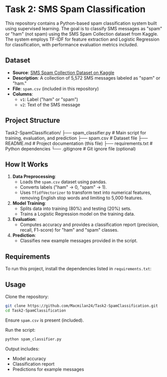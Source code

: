 # Task 2: SMS Spam Classification

This repository contains a Python-based spam classification system built using supervised learning. The goal is to classify SMS messages as "spam" or "ham" (not spam) using the SMS Spam Collection dataset from Kaggle. The system employs TF-IDF for feature extraction and Logistic Regression for classification, with performance evaluation metrics included.

## Dataset

- **Source**: [SMS Spam Collection Dataset on Kaggle](https://www.kaggle.com/datasets/uciml/sms-spam-collection-dataset)
- **Description**: A collection of 5,572 SMS messages labeled as "spam" or "ham."
- **File**: `spam.csv` (included in this repository)
- **Columns**:
  - `v1`: Label ("ham" or "spam")
  - `v2`: Text of the SMS message

## Project Structure

Task2-SpamClassification/
├── spam_classifier.py # Main script for training, evaluation, and prediction
├── spam.csv # Dataset file
├── README.md # Project documentation (this file)
├── requirements.txt # Python dependencies
└── .gitignore # Git ignore file (optional)

## How It Works

1. **Data Preprocessing**:
   - Loads the `spam.csv` dataset using pandas.
   - Converts labels ("ham" → 0, "spam" → 1).
   - Uses `TfidfVectorizer` to transform text into numerical features, removing English stop words and limiting to 5,000 features.
2. **Model Training**:
   - Splits data into training (80%) and testing (20%) sets.
   - Trains a Logistic Regression model on the training data.
3. **Evaluation**:
   - Computes accuracy and provides a classification report (precision, recall, F1-score) for "ham" and "spam" classes.
4. **Prediction**:
   - Classifies new example messages provided in the script.

## Requirements

To run this project, install the dependencies listed in `requirements.txt`:

## Usage

Clone the repository:

```bash
git clone https://github.com/Macmilan24/Task2-SpamClassification.git
cd Task2-SpamClassification
```

Ensure `spam.csv` is present (included).

Run the script:

```bash
python spam_classifier.py
```

Output includes:

- Model accuracy
- Classification report
- Predictions for example messages

